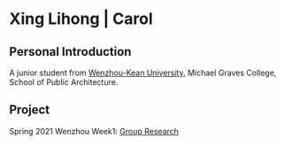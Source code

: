 # Xing Lihong | Carol
## Personal Introduction
  A junior student from [Wenzhou-Kean University](http://www.wku.edu.cn/), Michael Graves College, School of Public Architecture.
  
## Project
Spring 2021 Wenzhou
  Week1: [Group Research](https://steenblikrs.github.io/2021-Spring-Studio/Research/Stacking)
